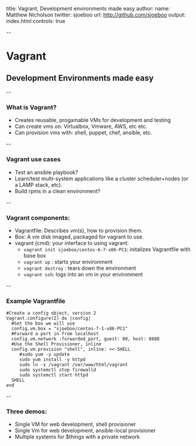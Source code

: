 title: Vagrant, Development environments made easy
author: 
  name: Matthew Nicholson
  twitter: sjoeboo
  url: http://github.com/sjoeboo
output: index.html
controls: true

--
# Vagrant
## Development Environments made easy

--
### What is Vagrant?
* Creates reusable, progamable VMs for development and testing
* Can create vms on: Virtualbox, Vmware, AWS, etc etc.
* Can provision vms with: shell, puppet, chef, ansible, etc. 

--
### Vagrant use cases
* Test an ansible playbook?
* Learn/test multi-system applications like a cluster scheduler+nodes (or a LAMP stack, etc).
* Build rpms in a clean environment? 

--
### Vagrant components:
* Vagrantfile: Describes vm(s), how to provision them.
* Box: A vm disk imaged, packaged for vagrant to use.
* vagrant (cmd): your interface to using vagrant:
  * ```vagrant init sjoeboo/centos-6-7-x86-PC1```: initalizes Vagrantfile with base box
  * ```vagrant up``` : starts your environment
  * ```vagrant destroy``` : tears down the environment
  * ```vagrant ssh```: logs into an vm in your environment

--
### Example Vagrantfile
```
#Create a config object, version 2
Vagrant.configure(2) do |config|
  #Set the box we will use
  config.vm.box = "sjoeboo/centos-7-1-x86-PC1"
  #Forward a port in from localhost
  config.vm.network :forwarded_port, guest: 80, host: 8888
  #Use the Shell Provisioner, inline
  config.vm.provision "shell", inline: <<-SHELL
     #sudo yum -y update
     sudo yum install -y httpd
     sudo ln -s /vagrant /var/www/html/vagrant
     sudo systemctl stop firewalld
     sudo systemctl start httpd
  SHELL
end
```
--
### Three demos:
* Single VM for web development, shell provisioner
* Single Vm for web development, ansible-local provisioner
* Multiple systems for $things with a private network
